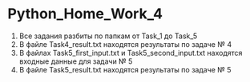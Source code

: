 # Python_Home_Work_4
1. Все задания разбиты по папкам от Task_1 до Task_5
2. В файле Task4_result.txt находятся результаты по задаче № 4
3. В файлах Task5_first_input.txt и Task5_second_input.txt находятся входные данные для задачи № 5
4. В файле Task5_result.txt находятся результаты по задаче № 5
